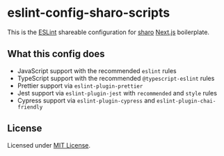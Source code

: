 # eslint-config-sharo-scripts

This is the [ESLint][eslint] shareable configuration for [sharo][sharo]
[Next.js][next] boilerplate.

## What this config does

- JavaScript support with the recommended `eslint` rules
- TypeScript support with the recommended `@typescript-eslint` rules
- Prettier support via `eslint-plugin-prettier`
- Jest support via `eslint-plugin-jest` with `recommended` and `style` rules
- Cypress support via `eslint-plugin-cypress` and `eslint-plugin-chai-friendly`

## License

Licensed under [MIT License][license].

[eslint]: https://eslint.org/
[license]: https://github.com/tkesgar/eslint-config-sharo-scripts/blob/master/LICENSE
[next]: https://nextjs.org/docs
[sharo]: https://github.com/tkesgar/sharo
